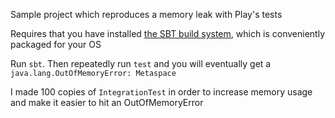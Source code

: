 Sample project which reproduces a memory leak with Play's tests

Requires that you have installed [the SBT build system](http://www.scala-sbt.org/release/tutorial/Setup.html), which is conveniently packaged for your OS

Run `sbt`. Then repeatedly run `test` and you will eventually get a `java.lang.OutOfMemoryError: Metaspace`

I made 100 copies of `IntegrationTest` in order to increase memory usage and make it easier to hit an OutOfMemoryError
